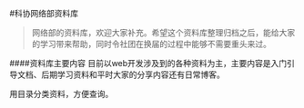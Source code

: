 #科协网络部资料库

>网络部的资料库，欢迎大家补充。希望这个资料库整理归档之后，能给大家的学习带来帮助，同时令社团在换届的过程中能够不需要重头来过。

####资料库主要内容
目前以web开发涉及到的各种资料为主，主要内容是入门引导文档、后期学习资料和平时大家的分享内容还有日常博客。

用目录分类资料，方便查询。